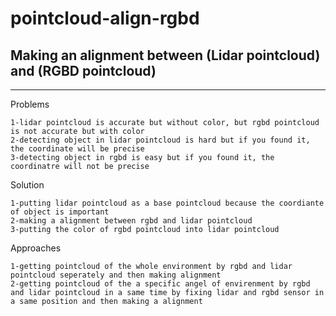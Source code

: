 # pointcloud-align-rgbd
## Making an alignment between (Lidar pointcloud) and (RGBD pointcloud)

---

Problems

    1-lidar pointcloud is accurate but without color, but rgbd pointcloud is not accurate but with color
    2-detecting object in lidar pointcloud is hard but if you found it, the coordinate will be precise
    3-detecting object in rgbd is easy but if you found it, the coordinatre will not be precise

Solution

    1-putting lidar pointcloud as a base pointcloud because the coordiante of object is important
    2-making a alignment between rgbd and lidar pointcloud
    3-putting the color of rgbd pointcloud into lidar pointcloud

Approaches

    1-getting pointcloud of the whole environment by rgbd and lidar pointcloud seperately and then making alignment
    2-getting pointcloud of the a specific angel of envirenment by rgbd and lidar pointcloud in a same time by fixing lidar and rgbd sensor in a same position and then making a alignment 